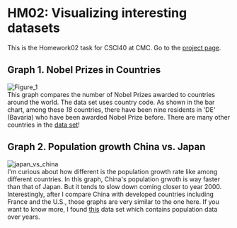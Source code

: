 # HM02: Visualizing interesting datasets
This is the Homework02 task for CSCI40 at CMC. Go to the [project page](https://github.com/mikeizbicki/cmc-csci040/tree/2020fall/hw_02).
## Graph 1. Nobel Prizes in Countries
![Figure_1](https://user-images.githubusercontent.com/70351653/95695116-5f0ef280-0bea-11eb-920f-9daf7451c84a.png)  
This graph compares the number of Nobel Prizes awarded to countries around the world. The data set uses country code. As shown in the bar chart, among these *18* countries, there have been nine residents in 'DE' (Bavaria) who have been awarded Nobel Prize before. There are many other countries in the [data set](http://api.nobelprize.org/v1/country.json )!
## Graph 2. Population growth China vs. Japan
![japan_vs_china](https://user-images.githubusercontent.com/70351653/95809446-a321f600-0cc3-11eb-9550-d46494d7b77f.png)  
I'm curious about how different is the population growth rate like among different countries. In this graph, China's population grwoth is way faster than that of Japan. But it tends to slow down coming closer to year 2000. Interestingly, after I compare China with developed countries including France and the U.S., those graphs are very similar to the one here. If you want to know more, I found [this](https://www.csdojo.io/data) data set which contains population data over years. 
